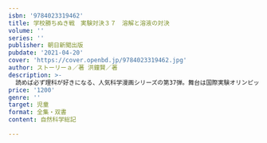 ```yaml
---
isbn: '9784023319462'
title: 学校勝ちぬき戦　実験対決３７　溶解と溶液の対決
volume: ''
series: ''
publisher: 朝日新聞出版
pubdate: '2021-04-20'
cover: 'https://cover.openbd.jp/9784023319462.jpg'
author: ストーリーａ／著 洪鐘賢／著
description: >-
  読めば必ず理科が好きになる、人気科学漫画シリーズの第37弾。舞台は国際実験オリンピック、ものの溶け方と溶液をテーマに対決が繰り広げられ、ほかのチームも実験の練習に打ち込むが……。溶質と溶媒、溶解度、飽和状態と過飽和状態、浸透現象などの科学知識に、やさしく、楽しく触れてみよう！
price: '1200'
genre: ''
target: 児童
format: 全集・双書
content: 自然科学総記

---
```

